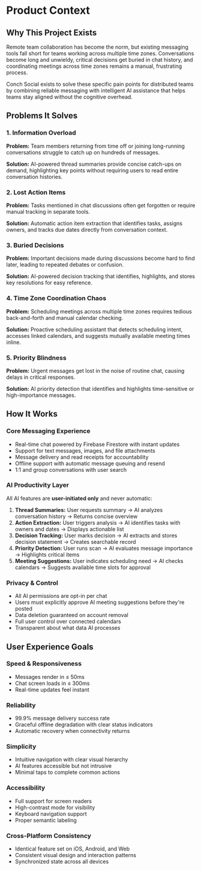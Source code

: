 # Product Context

## Why This Project Exists

Remote team collaboration has become the norm, but existing messaging tools fall short for teams working across multiple time zones. Conversations become long and unwieldy, critical decisions get buried in chat history, and coordinating meetings across time zones remains a manual, frustrating process.

Conch Social exists to solve these specific pain points for distributed teams by combining reliable messaging with intelligent AI assistance that helps teams stay aligned without the cognitive overhead.

## Problems It Solves

### 1. Information Overload
**Problem:** Team members returning from time off or joining long-running conversations struggle to catch up on hundreds of messages.

**Solution:** AI-powered thread summaries provide concise catch-ups on demand, highlighting key points without requiring users to read entire conversation histories.

### 2. Lost Action Items
**Problem:** Tasks mentioned in chat discussions often get forgotten or require manual tracking in separate tools.

**Solution:** Automatic action item extraction that identifies tasks, assigns owners, and tracks due dates directly from conversation context.

### 3. Buried Decisions
**Problem:** Important decisions made during discussions become hard to find later, leading to repeated debates or confusion.

**Solution:** AI-powered decision tracking that identifies, highlights, and stores key resolutions for easy reference.

### 4. Time Zone Coordination Chaos
**Problem:** Scheduling meetings across multiple time zones requires tedious back-and-forth and manual calendar checking.

**Solution:** Proactive scheduling assistant that detects scheduling intent, accesses linked calendars, and suggests mutually available meeting times inline.

### 5. Priority Blindness
**Problem:** Urgent messages get lost in the noise of routine chat, causing delays in critical responses.

**Solution:** AI priority detection that identifies and highlights time-sensitive or high-importance messages.

## How It Works

### Core Messaging Experience
- Real-time chat powered by Firebase Firestore with instant updates
- Support for text messages, images, and file attachments
- Message delivery and read receipts for accountability
- Offline support with automatic message queuing and resend
- 1:1 and group conversations with user search

### AI Productivity Layer
All AI features are **user-initiated only** and never automatic:

1. **Thread Summaries:** User requests summary → AI analyzes conversation history → Returns concise overview
2. **Action Extraction:** User triggers analysis → AI identifies tasks with owners and dates → Displays actionable list
3. **Decision Tracking:** User marks decision → AI extracts and stores decision statement → Creates searchable record
4. **Priority Detection:** User runs scan → AI evaluates message importance → Highlights critical items
5. **Meeting Suggestions:** User indicates scheduling need → AI checks calendars → Suggests available time slots for approval

### Privacy & Control
- All AI permissions are opt-in per chat
- Users must explicitly approve AI meeting suggestions before they're posted
- Data deletion guaranteed on account removal
- Full user control over connected calendars
- Transparent about what data AI processes

## User Experience Goals

### Speed & Responsiveness
- Messages render in ≤ 50ms
- Chat screen loads in ≤ 300ms
- Real-time updates feel instant

### Reliability
- 99.9% message delivery success rate
- Graceful offline degradation with clear status indicators
- Automatic recovery when connectivity returns

### Simplicity
- Intuitive navigation with clear visual hierarchy
- AI features accessible but not intrusive
- Minimal taps to complete common actions

### Accessibility
- Full support for screen readers
- High-contrast mode for visibility
- Keyboard navigation support
- Proper semantic labeling

### Cross-Platform Consistency
- Identical feature set on iOS, Android, and Web
- Consistent visual design and interaction patterns
- Synchronized state across all devices


